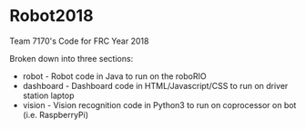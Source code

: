 # Robot2018
Team 7170's Code for FRC Year 2018

Broken down into three sections:
* robot - Robot code in Java to run on the roboRIO
* dashboard - Dashboard code in HTML/Javascript/CSS to run on driver station laptop
* vision - Vision recognition code in Python3 to run on coprocessor on bot (i.e. RaspberryPi)
